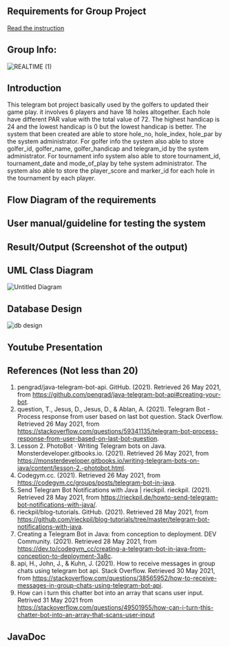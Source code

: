 ## Requirements for Group Project
[Read the instruction](https://github.com/STIW3054-A202/Assignments_and_Project/blob/main/GroupProject.md)

## Group Info:

![REALTIME (1)](https://user-images.githubusercontent.com/80609253/113550100-18dc9e00-9625-11eb-8500-e303b2e503be.jpg)


## Introduction
   This telegram bot project basically used by the golfers to updated their game play. it involves 6 players and have 18 holes altogether. Each hole have different PAR value with the total value of 72. The highest handicap is 24 and the lowest handicap is 0 but the lowest handicap is better. The system that been created are able to store hole_no, hole_index, hole_par by the system administrator. For golfer info the system also able to store golfer_id, golfer_name, golfer_handicap and telegram_id by the system administrator. For tournament info system also able to store tournament_id, tournament_date and mode_of_play by tehe system administrator. The system also able to store the player_score and marker_id for each hole in the tournament by each player.
  


## Flow Diagram of the requirements
## User manual/guideline for testing the system
## Result/Output (Screenshot of the output)
## UML Class Diagram
![Untitled Diagram](https://user-images.githubusercontent.com/61452411/115050622-81bdf300-9f0e-11eb-9e2c-dd1443c4ef7b.png)


## Database Design
![db design](https://user-images.githubusercontent.com/68073525/115051269-36f0ab00-9f0f-11eb-96ad-f2ef07d9ce6e.png)

## Youtube Presentation
## References (Not less than 20)
1. pengrad/java-telegram-bot-api. GitHub. (2021). Retrieved 26 May 2021, from https://github.com/pengrad/java-telegram-bot-api#creating-your-bot.
2. question, T., Jesus, D., Jesus, D., & Ablan, A. (2021). Telegram Bot - Process response from user based on last bot question. Stack Overflow. Retrieved 26 May 2021, from https://stackoverflow.com/questions/59341135/telegram-bot-process-response-from-user-based-on-last-bot-question.
3. Lesson 2. PhotoBot · Writing Telegram bots on Java. Monsterdeveloper.gitbooks.io. (2021). Retrieved 26 May 2021, from https://monsterdeveloper.gitbooks.io/writing-telegram-bots-on-java/content/lesson-2.-photobot.html.
4. Codegym.cc. (2021). Retrieved 26 May 2021, from https://codegym.cc/groups/posts/telegram-bot-in-java.
5. Send Telegram Bot Notifications with Java | rieckpil. rieckpil. (2021). Retrieved 28 May 2021, from https://rieckpil.de/howto-send-telegram-bot-notifications-with-java/.
6. rieckpil/blog-tutorials. GitHub. (2021). Retrieved 28 May 2021, from https://github.com/rieckpil/blog-tutorials/tree/master/telegram-bot-notifications-with-java.
7. Creating a Telegram Bot in Java: from conception to deployment. DEV Community. (2021). Retrieved 28 May 2021, from https://dev.to/codegym_cc/creating-a-telegram-bot-in-java-from-conception-to-deployment-3a8c.
8. api, H., John, J., & Kuhn, J. (2021). How to receive messages in group chats using telegram bot api. Stack Overflow. Retrieved 30 May 2021, from https://stackoverflow.com/questions/38565952/how-to-receive-messages-in-group-chats-using-telegram-bot-api.
9. How can i turn this chatter bot into an array that scans user input. Retrived 31 May 2021 from https://stackoverflow.com/questions/49501955/how-can-i-turn-this-chatter-bot-into-an-array-that-scans-user-input 
## JavaDoc

